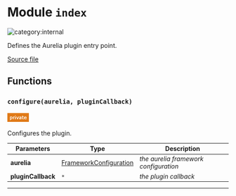 # Module `index`

![category:internal](https://img.shields.io/badge/category-internal-blue.svg?style=flat-square)

Defines the Aurelia plugin entry point.

[Source file](..\src\index.js)

## Functions

### `configure(aurelia, pluginCallback)`

![modifier: private](images/badges/modifier-private.png)

Configures the plugin.

Parameters | Type | Description
--- | --- | ---
__aurelia__ | [FrameworkConfiguration](https://aurelia.io/docs/api/framework/class/FrameworkConfiguration) | *the aurelia framework configuration*
__pluginCallback__ | `*` | *the plugin callback*

---
